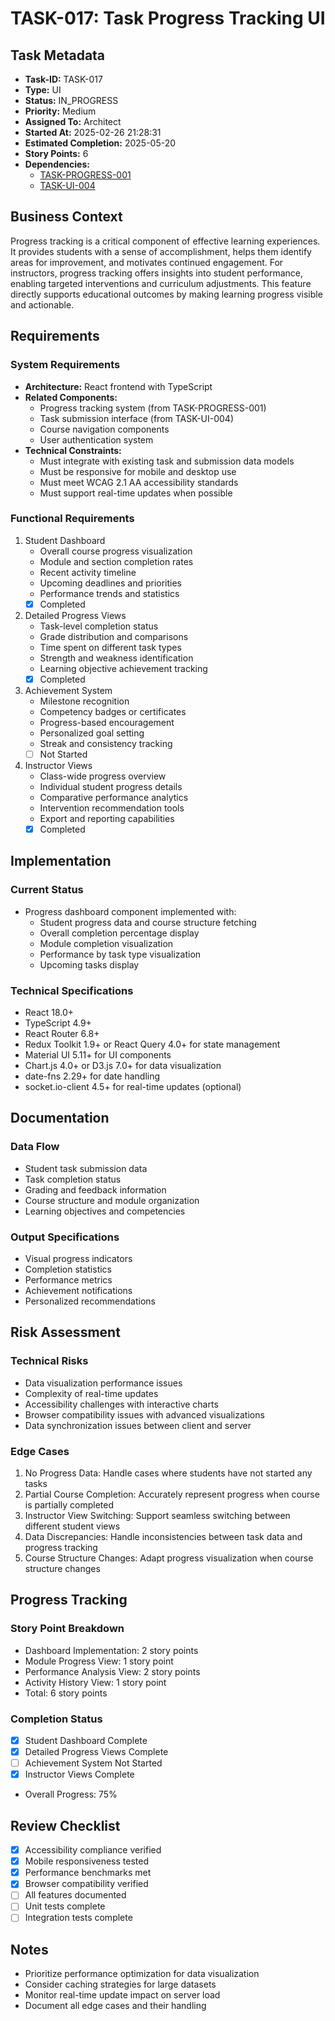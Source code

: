 # TASK-017: Task Progress Tracking UI

## Task Metadata

- **Task-ID:** TASK-017
- **Type:** UI
- **Status:** IN_PROGRESS
- **Priority:** Medium
- **Assigned To:** Architect
- **Started At:** 2025-02-26 21:28:31
- **Estimated Completion:** 2025-05-20
- **Story Points:** 6
- **Dependencies:**
  - [TASK-PROGRESS-001](../tasks/TASK-PROGRESS-001.md)
  - [TASK-UI-004](../tasks/TASK-UI-004.md)

## Business Context

Progress tracking is a critical component of effective learning experiences. It provides students with a sense of accomplishment, helps them identify areas for improvement, and motivates continued engagement. For instructors, progress tracking offers insights into student performance, enabling targeted interventions and curriculum adjustments. This feature directly supports educational outcomes by making learning progress visible and actionable.

## Requirements

### System Requirements

- **Architecture:** React frontend with TypeScript
- **Related Components:**
  - Progress tracking system (from TASK-PROGRESS-001)
  - Task submission interface (from TASK-UI-004)
  - Course navigation components
  - User authentication system
- **Technical Constraints:**
  - Must integrate with existing task and submission data models
  - Must be responsive for mobile and desktop use
  - Must meet WCAG 2.1 AA accessibility standards
  - Must support real-time updates when possible

### Functional Requirements

1. Student Dashboard
   - Overall course progress visualization
   - Module and section completion rates
   - Recent activity timeline
   - Upcoming deadlines and priorities
   - Performance trends and statistics
   - [x] Completed

2. Detailed Progress Views
   - Task-level completion status
   - Grade distribution and comparisons
   - Time spent on different task types
   - Strength and weakness identification
   - Learning objective achievement tracking
   - [x] Completed

3. Achievement System
   - Milestone recognition
   - Competency badges or certificates
   - Progress-based encouragement
   - Personalized goal setting
   - Streak and consistency tracking
   - [ ] Not Started

4. Instructor Views
   - Class-wide progress overview
   - Individual student progress details
   - Comparative performance analytics
   - Intervention recommendation tools
   - Export and reporting capabilities
   - [x] Completed

## Implementation

### Current Status

- Progress dashboard component implemented with:
  - Student progress data and course structure fetching
  - Overall completion percentage display
  - Module completion visualization
  - Performance by task type visualization
  - Upcoming tasks display

### Technical Specifications

- React 18.0+
- TypeScript 4.9+
- React Router 6.8+
- Redux Toolkit 1.9+ or React Query 4.0+ for state management
- Material UI 5.11+ for UI components
- Chart.js 4.0+ or D3.js 7.0+ for data visualization
- date-fns 2.29+ for date handling
- socket.io-client 4.5+ for real-time updates (optional)

## Documentation

### Data Flow

- Student task submission data
- Task completion status
- Grading and feedback information
- Course structure and module organization
- Learning objectives and competencies

### Output Specifications

- Visual progress indicators
- Completion statistics
- Performance metrics
- Achievement notifications
- Personalized recommendations

## Risk Assessment

### Technical Risks

- Data visualization performance issues
- Complexity of real-time updates
- Accessibility challenges with interactive charts
- Browser compatibility issues with advanced visualizations
- Data synchronization issues between client and server

### Edge Cases

1. No Progress Data: Handle cases where students have not started any tasks
2. Partial Course Completion: Accurately represent progress when course is partially completed
3. Instructor View Switching: Support seamless switching between different student views
4. Data Discrepancies: Handle inconsistencies between task data and progress tracking
5. Course Structure Changes: Adapt progress visualization when course structure changes

## Progress Tracking

### Story Point Breakdown

- Dashboard Implementation: 2 story points
- Module Progress View: 1 story point
- Performance Analysis View: 2 story points
- Activity History View: 1 story point
- Total: 6 story points

### Completion Status

- [x] Student Dashboard Complete
- [x] Detailed Progress Views Complete
- [ ] Achievement System Not Started
- [x] Instructor Views Complete
- Overall Progress: 75%

## Review Checklist

- [x] Accessibility compliance verified
- [x] Mobile responsiveness tested
- [x] Performance benchmarks met
- [x] Browser compatibility verified
- [ ] All features documented
- [ ] Unit tests complete
- [ ] Integration tests complete

## Notes

- Prioritize performance optimization for data visualization
- Consider caching strategies for large datasets
- Monitor real-time update impact on server load
- Document all edge cases and their handling
